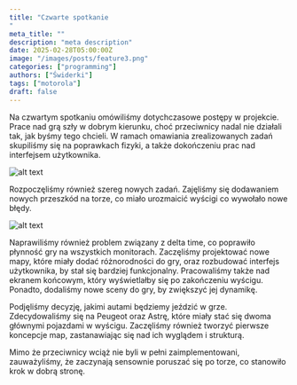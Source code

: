 ```yaml
---
title: "Czwarte spotkanie
"
meta_title: ""
description: "meta description"
date: 2025-02-28T05:00:00Z
image: "/images/posts/feature3.png"
categories: ["programming"]
authors: ["Świderki"]
tags: ["motorola"]
draft: false
---
```


Na czwartym spotkaniu omówiliśmy dotychczasowe postępy w projekcie. Prace nad grą szły w dobrym kierunku, choć przeciwnicy nadal nie działali tak, jak byśmy tego chcieli. W ramach omawiania zrealizowanych zadań skupiliśmy się na poprawkach fizyki, a także dokończeniu prac nad interfejsem użytkownika.

![alt text](/images/posts/zadania1.png)

Rozpoczęliśmy również szereg nowych zadań. Zajęliśmy się dodawaniem nowych przeszkód na torze, co miało urozmaicić wyścigi co wywołało nowe błędy.

![alt text](/images/posts/feature3.png)

Naprawiliśmy również problem związany z delta time, co poprawiło płynność gry na wszystkich monitorach. Zaczęliśmy projektować nowe mapy, które miały dodać różnorodności do gry, oraz rozbudować interfejs użytkownika, by stał się bardziej funkcjonalny. Pracowaliśmy także nad ekranem końcowym, który wyświetlałby się po zakończeniu wyścigu. Ponadto, dodaliśmy nowe sceny do gry, by zwiększyć jej dynamikę.

Podjęliśmy decyzję, jakimi autami będziemy jeździć w grze. Zdecydowaliśmy się na Peugeot oraz Astrę, które miały stać się dwoma głównymi pojazdami w wyścigu. Zaczęliśmy również tworzyć pierwsze koncepcje map, zastanawiając się nad ich wyglądem i strukturą.

Mimo że przeciwnicy wciąż nie byli w pełni zaimplementowani, zauważyliśmy, że zaczynają sensownie poruszać się po torze, co stanowiło krok w dobrą stronę.
